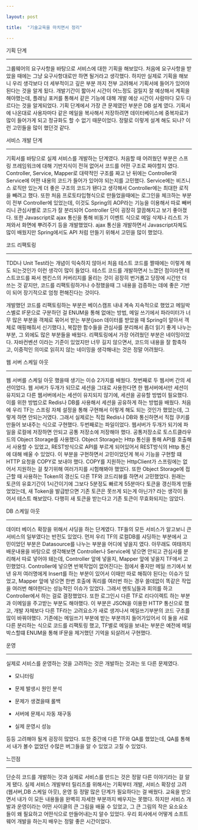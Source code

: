---
layout: post
title:  "기술교육을 마치면서 정리"
---

기획 단계
---
그륩웨어의 요구사항을 바탕으로 서비스에 대한 기획을 해보았다. 처음에 요구사항을 받았을 때에는 그냥 요구사항대로만 하면 될거라고 생각했다. 하지만 실제로 기획을 해보니 우리 생각보다 더 세부적이고 깊은 부분 까지 전부 고려해서 기획서에 들어가 있어야 된다는 것을 알게 됬다. 개발기간이 짧아서 시간이 어느정도 걸릴지 잘 예상해서 계획을 해야했는데, 플래닝 포커를 통해서 같은 기능에 대해 개발 예상 시간이 사람마다 모두 다르다는 것을 알게되었다. 기획 단계에서 가장 큰 문제였던 부분은 DB 설계 였다. 기획서에 나온대로 사용자마다 같은 메일을 복사해서 저장하려면 데이터베이스에 중복자료가 많이 들어가게 되고 정규화도 할 수 없기 때문이었다. 정말로 이렇게 설계 해도 되나? 이런 고민들을 많이 했던것 같다.

서비스 개발 단계
---
기획서를 바탕으로 실제 서비스를 개발하는 단계였다. 처음할 때 어려웠던 부분은 스프링 프레임워크에 대해 기반지식이 전혀 없어서 코드를 어떤 구조로 짜야할지 였다. Controller, Service, Mapper로 대략적인 구조를 짜고 난 뒤에는 Controller와 Service에 어떤 내용의 코드가 들어가 있어야 되는지를 고민했다. Service에는 비즈니스 로직만 있는게 더 좋은 구조의 코드가 됀다고 생각해서 Controller에는 최대한 로직을 빼려고 했다. 또한 처음 프로토타입형식으로 만들었을때에는 로그인을 체크하는 부분이 전부 Controller에 있었는데, 이것도 Spring의 AOP라는 기능을 이용해서 따로 빼버리니 관심사별로 코드가 잘 분리되어 Controller 단이 굉장히 깔끔해지고 보기 좋아졌다. 또한 Javascript로 ajax 통신을 통해 비동기 이벤트 식으로 메일 삭제나 리스트 가져와서 화면에 뿌려주기 등을 개발했었다. ajax 통신을 개발하면서 Javascript자체도 많이 배웠지만 Spring에서도 API 처럼 만들기 위해서 고민을 많이 했었다.

코드 리팩토링
---
TDD나 Unit Test라는 개념이 익숙하지 않아서 처음 테스트 코드를 짤때에는 이렇게 해도 되는것인가 이런 생각이 많이 들었다. 테스트 코드를 개발하면서 느꼈던 점이라면 테스트코드를 짜서 젠킨스의 커버리지를 올리는 것이 굉장히 번거롭고 당장에 시간만 더 쓰는 것 같지만, 코드를 리팩토링하거나 수정했을때 그 내용을 검증하는 데에 좋은 기반이 되어 장기적으로 엄청 편해진다는 것이다. 
개발했던 코드를 리팩토링하는 부분은 베이스캠프 내내 계속 지속적으로 했었고 메일박스별로 IF문으로 구분하던 걸 ENUM을 통해 없애는 방법, 메일 쓰기에서 파라미터가 너무 많은 부분을 객체로 묶어서 받는 부분(json 데이터를 받았을 때 Spring이 알아서 객체로 매핑해줘서 신기했다.), 복잡한 함수들을 관심사를 분리해서 좀더 읽기 좋게 나누는 부분, 그 외에도 많은 부분들을 배웠다. 리팩토링에서 가장 어려웠던 부분은 네이밍이었다. 자바컨벤션 이라는 기준이 있었지만 너무 길지 않으면서, 코드의 내용을 잘 함축하고, 이중적인 의미로 읽히지 않는 네이밍을 생각해내는 것은 정말 어려웠다.

웹 서버 스케일 아웃
---
웹 서버를 스케일 아웃 했을때 생기는 이슈 2가지를 배웠다. 첫번째로 두 웹서버 간의 세션이었다. 웹 서버가 두개가 되므로 세션을 그대로 사용한다면 한 웹서버에서만 세션이 유지되고 다른 웹서버에서는 세션이 유지되지 않기에, 세션을 공유할 방법이 필요했다. 이를 위한 방법으로 Redis나 DB를 사용해서 세션을 공유하게 하는 방법을 배웠다. 처음에 우리 TF는 스프링 자체 설정을 통해 구현해서 이렇게 해도 되는 것인가 했었는데, 그렇게 하면 안되는거였다. 그래서 실제로는 직접 Redis나 DB와 통신하면서 직접 쿠키를 만들어 보내주는 식으로 구현했다. 두번째로는 파일이었다. 웹서버가 두개가 되기에 파일을 로컬에 저장하면 안되고 공통 저장소에 저장해야 했다. 공통저장소로 토스트클라우드의 Object Storage를 사용했다. Object Storage는 Http 통신을 통해 API를 호출해서 사용할 수 있었고, REST방식으로 API를 부르게 되어있어서 REST방식의 Http 통신에 대해 배울 수 있었다. 이 부분을 구현하면서 고민이었던게 복사 기능을 구현할 떄 HTTP 요청을 COPY로 보내야 했다. COPY를 지원하는 HttpClient가 스프링에는 없어서 지원하는 걸 찾기위해 여러가지를 시험해봐야 했었다. 또한 Object Storage에 접근할 때 사용하는 Token의 갱신도 다른 TF와 코드리뷰를 하면서 고민했었다. 원래는 토큰의 유효기간이 1시간이기에 그보다 5분정도 빠르게 55분마다 토큰을 갱신하게 만들었었는데, 새 Token을 발급받으면 기존 토큰은 못쓰게 되는게 아닌가? 라는 생각이 들어서 테스트 해보았다. 다행히 새 토큰을 받는다고 기존 토큰이 무효화되지는 않았다.

DB 스케일 아웃
---
데이터 베이스 확장을 위해서 샤딩을 하는 단계였다. TF들의 모든 서비스가 알고보니 큰 서비스의 일부였다는 반전도 있었다. 먼저 우리 TF의 로컬DB를 샤딩하는 부분에서 고민이었던 부분은 Datasource를 나누는 부분을 어디에 넣을지 였다. 아무래도 여태까지 배운내용을 바탕으로 생각해보면 Controller나 Service에 넣으면 안되고 관심사를 분리해서 따로 넣어야 돼는데, Controller 앞에 넣을지, Mapper 앞에 넣을지 TF에서 고민했었다. Controller에 넣으면 반복작업이 없어진다는 점에서 좋지만 메일 쓰기에서 보낸 유저 여러명에게 Insert를 하는 부분이 있어서 이때만 따로 해줘야 된다는 이슈가 있었고, Mapper 앞에 넣으면 한번 호출에 쿼리를 여러번 하는 경우 쓸데없이 똑같은 작업을 여러번 해야한다는 성능적인 이슈가 있었다. 그래서 멘토님들과 회의를 하고 Controller에서 하는 걸로 결정했었다. 또한 로그인시 다른 TF로 리다이렉트 하는 부분과 이메일을 주고받는 부분도 해야했다. 이 부분은 JSON을 이용한 HTTP 통신으로 했고, 개발 자체보다 다른 TF라는 고려요소가 새로 생겨나서 메일쓰기부분의 코드 구조를 많이 바꿔야했다. 기존에는 메일쓰기 부분에 받는 부분까지 들어가있어서 이 둘을 서로 다른 분리하는 식으로 코드를 리팩토링 했고, TF별로 메일을 보내는 부분은 예전에 메일박스할떄 ENUM을 통해 IF문을 제거했던 기억을 되살려서 구현했다.

운영
---
실제로 서비스를 운영하는 것을 고려하는 것은 개발하는 것과는 또 다른 문제였다.
* 모니터링
* 문제 발생시 원인 분석
* 문제가 생겼을때 롤백
* 서버에 문제시 자동 재구동
* 실제 운영시 성능

등등 고려해야 될게 굉장히 많았다. 또한 중간에 다른 TF와 QA를 했었는데, QA를 통해서 내가 볼수 없었던 수많은 버그들을 알 수 있었고 고칠 수 있었다.

느낀점
---
단순히 코드를 개발하는 것과 실제로 서비스를 만드는 것은 정말 다른 이야기라는 걸 알게 됐다. 실제 서비스 개발부터 릴리즈를 위해서는 기획부터 개발, 서비스 확장성 고려(웹서버,DB 스케일 아웃), 운영 등 정말 많은 단계가 필요하다는 걸 배웠다. 교육을 받으면서 내가 이 모든 내용들을 완벽히 자세한 부분까지 배우지는 못했다. 하지만 서비스 개발과 운영이라는 어떤 사이클의 큰 그림을 배울 수 있었고, 그 큰 그림의 작은 요소요소들이 왜 필요하고 어떤식으로 만들어내는지 알수 있었다. 우리 회사에서 어떻게 소프트웨어 개발을 하는지 배우는 정말 좋은 시간이었다.